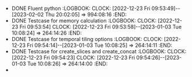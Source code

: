 - DONE Fluent python
  :LOGBOOK:
  CLOCK: [2022-12-23 Fri 09:53:49]--[2023-02-02 Thu 20:02:05] =>  994:08:16
  :END:
- DONE Testcase for memory calculation
  :LOGBOOK:
  CLOCK: [2022-12-23 Fri 09:53:54]
  CLOCK: [2022-12-23 Fri 09:53:58]--[2023-01-03 Tue 10:08:24] =>  264:14:26
  :END:
- DONE Testcase for temporal tiling options
  :LOGBOOK:
  CLOCK: [2022-12-23 Fri 09:54:14]--[2023-01-03 Tue 10:08:25] =>  264:14:11
  :END:
- DONE Testcase for create_slices and create_concat
  :LOGBOOK:
  CLOCK: [2022-12-23 Fri 09:54:23]
  CLOCK: [2022-12-23 Fri 09:54:26]--[2023-01-03 Tue 10:08:26] =>  264:14:00
  :END:
-